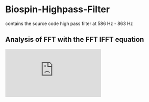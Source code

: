 # Biospin-Highpass-Filter
contains the source code high pass filter at 586 Hz - 863 Hz

## Analysis of FFT with the FFT IFFT equation
![](https://latex.codecogs.com/gif.latex?%5Cint_%7B-%20%5Cinfty%20%7D%5E%7B%5Cinfty%20%7D)
